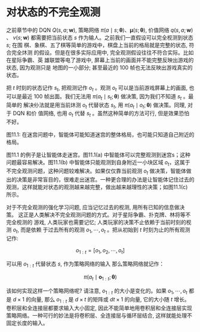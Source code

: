 

<!--
 * @version:
 * @Author:  StevenJokess（蔡舒起） https://github.com/StevenJokess
 * @Date: 2023-03-22 01:27:06
 * @LastEditors:  StevenJokess（蔡舒起） https://github.com/StevenJokess
 * @LastEditTime: 2023-03-22 01:44:30
 * @Description:
 * @Help me: 如有帮助，请赞助，失业3年了。![支付宝收款码](https://github.com/StevenJokess/d2rl/blob/master/img/%E6%94%B6.jpg)
 * @TODO::
 * @Reference:
-->
# 对状态的不完全观测

之前章节中的 DQN $Q(s, a ; \boldsymbol{w})$, 策略网络 $\pi(a \mid s ; \boldsymbol{\theta}) 、 \boldsymbol{\mu}(s ; \boldsymbol{\theta})$, 价值网络 $q(s, a ; \boldsymbol{w})$ 、 $v(s ; \boldsymbol{w})$ 都需要把当前状态 $s$ 作为输人。之前我们一直假设可以完全枧测到状态 $s$; 在围 棋、象棋、五了棋等简单的游戏中，棋盘上当前的格局就是完整的状态, 符合完全炑测 的假设。但是在很多实际应用中, 完全观测假设往往不符合实际。比如在星际争霸、英 雄联盟等电了游戏中, 屏幕上当前的画面并不能完整反映出游戏的状态, 因为观测只是 地图的一小部分; 甚至最近的 100 帧也无法反映出游戏真实的状态。

把 $t$ 时刻的状态记作 $s_t$, 把观测记作 $o_t$ 。观测 $o_t$ 可以是当前游戏屏幕上的画面, 也 可以是最近 100 帧出面。我们无法用 $\pi\left(a_t \mid s_t ; \boldsymbol{\theta}\right)$ 做决策, 因为我们不知道 $s_t$ 。最简单的 解决仦法就是用当前炑测 $o_t$ 代替状态 $s_t$, 用 $\pi\left(a_t \mid o_t ; \boldsymbol{\theta}\right)$ 做决策。同理, 对于 DQN 和价 值网络, 也用 $o_t$ 代替 $s_t$ 。虽然这种简单的方法可行, 但是效果恐怕不好。

图11.1: 在迷宫问题中，智能体可能知道迷宫的整体格局，也可能只知道自己附近的格局。

图11.1 的例子是让智能体走迷宫。图11.1(a) 中智能体可以完整观测到迷宫s；这种问题最容易解决。图11.1(b) 中智能体只能观测到自身附近一小块区域 $o_t$，这属于不完全观测问题，这种问题较难解决。如果仅仅靠当前观测 $o_t$ 做决策，智能体做出的决策是非常盲目的，很难走出迷宫。一种更合理的办法是让智能体记住过去的观测，这样就能对状态的观测越来越完整，做出越来越理性的决策；如图11.1(c) 所示。

对于不完全观测的强化学习问题, 应当记忆过去的枧测, 用所有已知的信息做决策。 这正是人类解决不完全观测问题的方式。对于星际争霸、扑克牌、林将等不完全枧测的 游戏, 人类玩家也需要记忆; 人类玩家的决策不止依赖于当前时刻的枧测 $o_t$, 而是依赖 于过去所有的观测 $o_1, \cdots, o_t$ 。把从初始到 $t$ 时刻为止的所有观测记作:

$$
o_{1: t}=\left[o_1, o_2, \cdots, o_t\right]
$$

可以用 $o_{1: t}$ 代替状态 $s$, 作为策略网络的输入 那么策略网络就记作：

$$
\pi\left(a_t \mid \boldsymbol{o}_{1: t} ; \boldsymbol{\theta}\right)
$$

该如何实现这样一个策略网络呢? 请注意, $o_{1: t}$ 的大小是变化的。如果 $o_1, \cdots, o_t$ 都是 $d \times 1$ 的向量, 那么 $o_{1: t}$ 是 $d \times t$ 的矩阵或 $d t \times 1$ 的向量, 它的大小随 $t$ 增长。卷积层和全连接层都要求输入大小固定, 因此不能简单地用卷积层和全连接层实现策略网络。一种可行的妙法是将卷积层、全连接层与循环层结合, 这样就能处理不固定长度的输入。

[1]: https://www.math.pku.edu.cn/teachers/zhzhang/drl_v1.pdf
